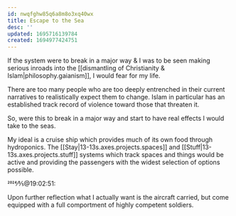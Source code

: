 ```yaml
---
id: nwqfghw85q6a8m8o3xq40wx
title: Escape to the Sea
desc: ''
updated: 1695716139784
created: 1694977424751
---
```

If the system were to break in a major way & I was to be seen making serious inroads into the [[dismantling of Christianity & Islam|philosophy.gaianism]], I would fear for my life.

There are too many people who are too deeply entrenched in their current narratives to realistically expect them to change. Islam in particular has an established track record of violence toward those that threaten it.

So, were this to break in a major way and start to have real effects I would take to the seas.

My ideal is a cruise ship which provides much of its own food through hydroponics. The [[Stay|13-13s.axes.projects.spaces]] and [[Stuff|13-13s.axes.projects.stuff]] systems which track spaces and things would be active and providing the passengers with the widest selection of options possible.

2024⁄3⁄5@19:02:51:

Upon further reflection what I actually want is the aircraft carried, but come equipped with a full comportment of highly competent soldiers.
